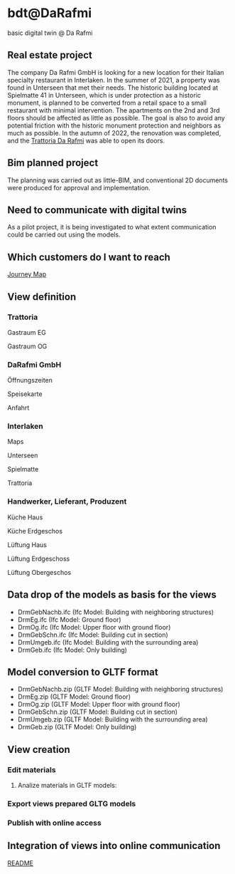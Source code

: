 # bdt@DaRafmi
basic digital twin @ Da Rafmi

## Real estate project
The company Da Rafmi GmbH is looking for a new location for their Italian specialty restaurant in Interlaken. In the summer of 2021, a property was found in Unterseen that met their needs. The historic building located at Spielmatte 41 in Unterseen, which is under protection as a historic monument, is planned to be converted from a retail space to a small restaurant with minimal intervention. The apartments on the 2nd and 3rd floors should be affected as little as possible. The goal is also to avoid any potential friction with the historic monument protection and neighbors as much as possible. In the autumn of 2022, the renovation was completed, and the [Trattoria Da Rafmi](https://www.darafmi.ch/index.html) was able to open its doors.


## Bim planned project
The planning was carried out as little-BIM, and conventional 2D documents were produced for approval and implementation.

## Need to communicate with digital twins
As a pilot project, it is being investigated to what extent communication could be carried out using the models.

## Which customers do I want to reach
[Journey Map](https://raw.githubusercontent.com/ulrich3110/BDT-e/main/bdtdrm23_journeymap.png)

## View definition

### Trattoria

Gastraum EG
   
Gastraum OG
   
### DaRafmi GmbH

Öffnungszeiten

Speisekarte
   
Anfahrt

### Interlaken

Maps

Unterseen

Spielmatte

Trattoria

### Handwerker, Lieferant, Produzent

Küche Haus

Küche Erdgeschos

Lüftung Haus

Lüftung Erdgeschoss

Lüftung Obergeschos


## Data drop of the models as basis for the views
- DrmGebNachb.ifc (Ifc Model: Building with neighboring structures)
- DrmEg.ifc (Ifc Model: Ground floor)
- DrmOg.ifc (Ifc Model: Upper floor with ground floor)
- DrmGebSchn.ifc (Ifc Model: Building cut in section)
- DrmUmgeb.ifc (Ifc Model: Building with the surrounding area)
- DrmGeb.ifc (Ifc Model: Only building)

## Model conversion to GLTF format
- DrmGebNachb.zip (GLTF Model: Building with neighboring structures)
- DrmEg.zip (GLTF Model: Ground floor)
- DrmOg.zip (GLTF Model: Upper floor with ground floor)
- DrmGebSchn.zip (GLTF Model: Building cut in section)
- DrmUmgeb.zip (GLTF Model: Building with the surrounding area)
- DrmGeb.zip (GLTF Model: Only building)

## View creation

### Edit materials
1. Analize materials in GLTF models: 
   
### Export views prepared GLTG models
   
### Publish with online access
   
## Integration of views into online communication


[README](https://github.com/ulrich3110/BDT-e/blob/main/README.md)
